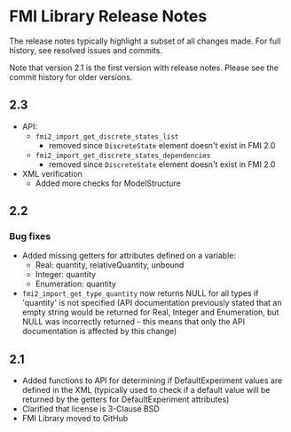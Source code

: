 # FMI Library Release Notes

The release notes typically highlight a subset of all changes made. For full history, see resolved issues and commits.

Note that version 2.1 is the first version with release notes. Please see the commit history for older versions.

## 2.3

- API:
    - `fmi2_import_get_discrete_states_list`
        - removed since `DiscreteState` element doesn't exist in FMI 2.0
    - `fmi2_import_get_discrete_states_dependencies`
        - removed since `DiscreteState` element doesn't exist in FMI 2.0
- XML verification
    - Added more checks for ModelStructure

## 2.2

### Bug fixes

- Added missing getters for attributes defined on a variable:
    - Real: quantity, relativeQuantity, unbound
    - Integer: quantity
    - Enumeration: quantity
- `fmi2_import_get_type_quantity` now returns NULL for all types if 'quantity' is not specified (API documentation previously stated that an empty string would be returned for Real, Integer and Enumeration, but NULL was incorrectly returned - this means that only the API documentation is affected by this change)

## 2.1

- Added functions to API for determining if DefaultExperiment values are defined in the XML (typically used to check if a default value will be returned by the getters for DefaultExperiment attributes)
- Clarified that license is 3-Clause BSD 
- FMI Library moved to GitHub

